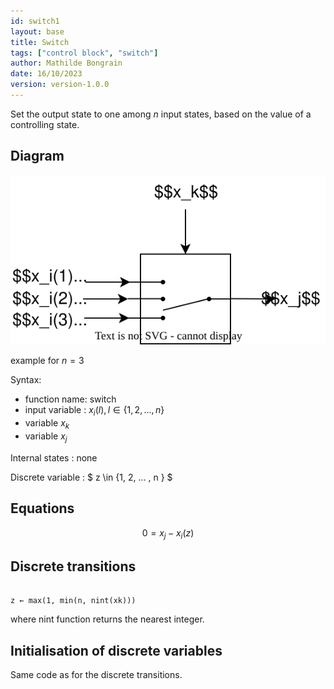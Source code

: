 ```yaml
---
id: switch1
layout: base
title: Switch
tags: ["control block", "switch"]
author: Mathilde Bongrain
date: 16/10/2023
version: version-1.0.0
---
```


Set the output state to one among $n$ input states, based on the value of a controlling state.

## Diagram

![switch diagram](switch.svg)

example for $n=3$

Syntax:  

- function name: switch
- input variable : $x_i(l),  l \in \{1, 2, ... , n \}$
- variable $x_k$
- variable $x_j$

Internal states : none

Discrete variable : $ z \in \{1, 2, ... , n \} $

## Equations

$$ 0 = x_j - x_i(z) $$

## Discrete transitions

```

z ← max(1, min(n, nint(xk)))
```
where nint function returns the nearest integer.

## Initialisation of discrete variables

Same code as for the discrete transitions.

